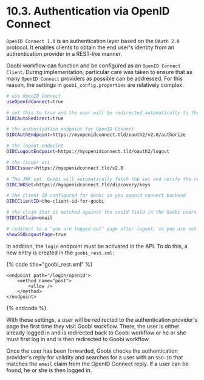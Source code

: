 # 10.3. Authentication via OpenID Connect

`OpenID Connect 1.0` is an authentication layer based on the `OAuth 2.0` protocol. It enables clients to obtain the end user's identity from an authentication provider in a REST-like manner. 

Goobi workflow can function and be configured as an `OpenID Connect Client`. During implementation, particular care was taken to ensure that as many `OpenID Connect` providers as possible can be addressed. For this reason, the settings in `goobi_config.properties` are relatively complex.

```bash
# use OpenID Connect
useOpenIdConnect=true

# set this to true and the user will be redirected automatically to the OpenID Connect login provider
OIDCAutoRedirect=true

# the authorization endpoint for OpenID Connect
OIDCAuthEndpoint=https://myopenidconnect.tld/oauth2/v2.0/authorize

# the logout endpoint
OIDCLogoutEndpoint=https://myopenidconnect.tld/oauth2/logout

# the issuer uri
OIDCIssuer=https://myopenidconnect.tld/v2.0

# The JWK set. Goobi will automatically fetch the set and verify the response from the openid server
OIDCJWKSet=https://myopenidconnect.tld/discovery/keys

# the client ID configured for Goobi in you openid connect backend
OIDCClientID=the-client-id-for-goobi

# the claim that is matched against the ssoId field in the Goobi users database
OIDCIdClaim=email

# redirect to a "you are logged out" page after logout, so you are not logged in right after logging out
showSSOLogoutPage=true
```

In addition, the `login` endpoint must be activated in the API. To do this, a new entry is created in the `goobi_rest.xml`:

{% code title="goobi\_rest.xml" %}
```markup
<endpoint path="/login/openid">
    <method name="post">
        <allow />
    </method>
</endpoint>
```
{% endcode %}

With these settings, a user will be redirected to the authentication provider's page the first time they visit Goobi workflow. There, the user is either already logged in and is redirected back to Goobi workflow or he or she must first log in and is then redirected to Goobi workflow. 

Once the user has been forwarded, Goobi checks the authentication provider's reply for validity and searches for a user with an `SSO-ID` that matches the `email` claim from the OpenID Connect reply. If a user can be found, he or she is then logged in.

